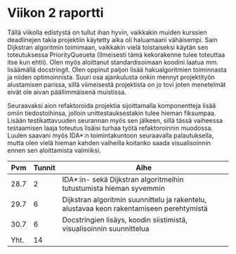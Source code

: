 # Viikon 2 raportti

Tällä viikolla edistystä on tullut ihan hyvin, vaikkakin muiden kurssien deadlinejen takia projektiin käytetty aika oli haluamaani vähäisempi. Sain Dijkstran algoritmin toimimaan, vaikkakin vielä toistaiseksi käytän sen toteutuksessa PriorityQueueta (Ilmeisesti tämä kekorakenne tulee toteuttaa itse kun ehtii). Olen myös aloittanut standardisoimaan koodini laatua mm. lisäämällä docstringit.
Olen oppinut paljon lisää hakualgoritmien toiminnasta ja niiden optimoinnista. Suuri osa ajankulusta onkin mennyt projektityön alustamisen parissa, sillä viimeisestä projektista on jo tovi joten menetelmät eivät ole aivan päällimmäisenä muistissa.

Seuraavaksi aion refaktoroida projektia sijoittamalla komponentteja lisää omiin tiedostoihinsa, jolloin unittestauksestakin tulee hieman fiksumpaa. Lisään testikattavuuden seurannan myös sen jälkeen, sillä tässä vaiheessa testaamisen laaja toteutus lisäisi turhaa työtä refaktoroinnin muodossa. Luulen saavani myös IDA*:n toimintakuntoon seuraavalla palautuksella, mutta olen vielä hieman kahden vaiheilla koitanko saada visualisoinnin ennen sen aloittamista valmiiksi. 

| Pvm | Tunnit | Aihe |
| ---         |     ---      |  --- |
| 28.7   | 2     | IDA*:in- sekä Dijkstran algoritmeihin tutustumista hieman syvemmin |
| 29.7   | 6     | Dijkstran algoritmin suunnittelu ja rakentelu, alustavaa keon rakentamiseen perehtymistä  |
| 30.7   | 6    | Docstringien lisäys, koodin siistimistä, visualisoinnin suunnittelua    |
| Yht.    | 14     |    |
